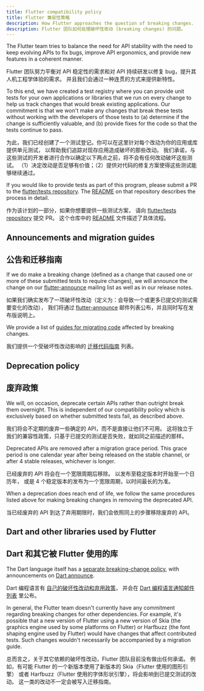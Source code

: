 ```yaml
---
title: Flutter compatibility policy
title: Flutter 兼容性策略
description: How Flutter approaches the question of breaking changes.
description: Flutter 团队如何处理破坏性改动 (breaking changes) 的问题。
---
```


The Flutter team tries to balance the need for API stability with the
need to keep evolving APIs to fix bugs, improve API ergonomics,
and provide new features in a coherent manner.

Flutter 团队努力平衡对 API 稳定性的需求和对 API 持续研发以修复 bug，提升其人机工程学体验的需求。
并且我们会通过一种连贯的方式来提供新特性。

To this end, we have created a test registry where you can provide
unit tests for your own applications or libraries that we run
on every change to help us track changes that would break
existing applications. Our commitment is that we won't make any
changes that break these tests without working with the developers of
those tests to (a) determine if the change is sufficiently valuable,
and (b) provide fixes for the code so that the tests continue to pass.

为此，我们已经创建了一个测试登记。你可以在这里针对每个改动为你的应用或库提供单元测试，
以帮助我们追踪对现存应用造成破坏的那些改动。
我们承诺，与这些测试的开发者进行合作以确定以下两点之前，将不会有任何改动破坏这些测试。
（1）决定改动是否足够有价值；（2）提供对代码的修复方案使得这些测试能够继续通过。

If you would like to provide tests as part of this program, please
submit a PR to the [flutter/tests repository][]. 
The [README][flutter-tests-readme] on that repository describes 
the process in detail.

作为该计划的一部分，如果你想要提供一些测试方案，
请向 [flutter/tests repository][] 提交 PR。
这个仓库中的 [README][flutter-tests-readme] 文件描述了具体流程。

[flutter/tests repository]: {{site.github}}/flutter/tests
[flutter-tests-readme]: {{site.github}}/flutter/tests#adding-more-tests

## Announcements and migration guides

## 公告和迁移指南

If we do make a breaking change (defined as a change that caused one
or more of these submitted tests to require changes), we will announce
the change on our [flutter-announce][]
mailing list as well as in our release notes.

如果我们确实发布了一项破坏性改动（定义为：会导致一个或更多已提交的测试需要变化的改动），
我们将通过 [flutter-announce][] 邮件列表公布，并且同时写在发布版说明上。

We provide a list of [guides for migrating code][] affected by
breaking changes.

我们提供一个受破坏性改动影响的
[迁移代码指南][guides for migrating code] 列表。

[flutter-announce]: {{site.groups}}/forum/#!forum/flutter-announce
[guides for migrating code]: /release/breaking-changes

## Deprecation policy

## 废弃政策

We will, on occasion, deprecate certain APIs rather than outright
break them overnight. This is independent of our compatibility policy
which is exclusively based on whether submitted tests fail, as
described above.

我们将会不定期的废弃一些确定的 API，而不是直接让他们不可用。
这将独立于我们的兼容性政策，只基于已提交的测试是否失败，就如同之前描述的那样。

Deprecated APIs are removed after a migration grace period. This grace
period is one calendar year after being released on the stable channel,
or after 4 stable releases, whichever is longer.

已经废弃的 API 将会在一个宽限周期后移除。
以发布至稳定版本时开始至一个日历年，
或是 4 个稳定版本的发布为一个宽限周期，以时间最长的为准。

When a deprecation does reach end of life, we follow the same procedures
listed above for making breaking changes in removing the deprecated API.

当已经废弃的 API 到达了弃用期限时，我们会依照同上的步骤移除废弃的 API。

## Dart and other libraries used by Flutter

## Dart 和其它被 Flutter 使用的库

The Dart language itself has a [separate breaking-change policy][],
with announcements on [Dart announce][].

Dart 编程语言有 [自己的破坏性改动和弃用政策][separate breaking-change policy]，
并会在 [Dart 编程语言通知邮件列表][Dart announce] 里公布。

In general, the Flutter team doesn't currently have any commitment
regarding breaking changes for other dependencies.
For example, it's possible that a new version of
Flutter using a new version of Skia
(the graphics engine used by some platforms on Flutter)
or Harfbuzz (the font shaping engine used by Flutter)
would have changes that affect contributed tests.
Such changes wouldn't necessarily be accompanied by a
migration guide.

总而言之，关于其它依赖的破坏性改动，Flutter 团队目前没有做出任何承诺。
例如，有可能 Flutter 的一个新版本使用了新版本的 Skia（Flutter 使用的图形引擎）
或者 Harfbuzz（Flutter 使用的字体形状引擎），将会影响到已提交测试的改动。
这一类的改动不一定会被写入迁移指南。

[separate breaking-change policy]: {{site.github}}/dart-lang/sdk/blob/main/docs/process/breaking-changes.md
[Dart announce]: {{site.groups}}/a/dartlang.org/g/announce
